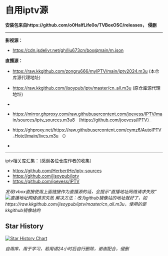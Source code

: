 # 自用iptv源
__安装包来自https://github.com/o0HalfLife0o/TVBoxOSC/releases， 侵删__

--------------------------------------------------------------

__影视源：__

- https://cdn.jsdelivr.net/gh/liu673cn/box@main/m.json



__直播源：__
- https://raw.kkgithub.com/zongru666/myIPTV/main/iptv2024.m3u (本仓库源代理地址)
- https://raw.kkgithub.com/jisoypub/iptv/master/cn_all.m3u (原仓库源代理地址)
- 
- https://mirror.ghproxy.com/raw.githubusercontent.com/joevess/IPTV/main/sources/iptv_sources.m3u8 （https://github.com/joevess/IPTV）
- https://ghproxy.net/https://raw.githubusercontent.com/cymz6/AutoIPTV-Hotel/main/lives.m3u （）

- 






------------------------------------------------------------------------------------

iptv相关库汇集：（感谢各位仓库作者的收集）

* https://github.com/HerbertHe/iptv-sources
* https://github.com/jisoypub/iptv
* https://github.com/joevess/IPTV

*发现tvbox直接使用上面链接作为直播源的话，会提示“直播地址网络请求失败”
![直播地址网络请求失败](https://github.com/user-attachments/assets/e6858620-1abc-455d-894d-b3e47c2c0be2)
解决方法：改为github镜像站的地址就好了，如https://raw.kkgithub.com/jisoypub/iptv/master/cn_all.m3u，使用的是kkgithub镜像站的*




## Star History

[![Star History Chart](https://api.star-history.com/svg?repos=zognru666/myIPTV&type=Date)](https://star-history.com/#zognru666/myIPTV&Date)




*自用库，用于学习，若用请24小时后自行删除，谢谢配合，侵删*
